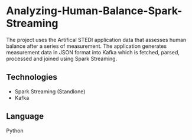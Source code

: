 # Analyzing-Human-Balance-Spark-Streaming

The project uses the Artifical STEDI application data that assesses human balance after a series of measurement. The application generates measurement data in JSON format into Kafka which is fetched, parsed, processed and joined using Spark Streaming.

## Technologies
- Spark Streaming (Standlone)
- Kafka

## Language
Python
